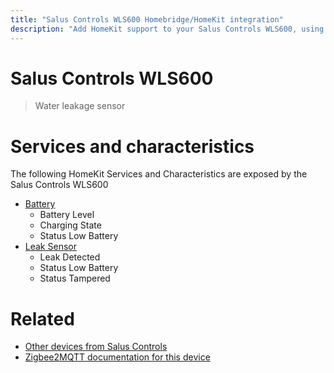 ```yaml
---
title: "Salus Controls WLS600 Homebridge/HomeKit integration"
description: "Add HomeKit support to your Salus Controls WLS600, using Homebridge, Zigbee2MQTT and homebridge-z2m."
---
```

<!---
This file has been GENERATED using src/docgen/docgen.ts
DO NOT EDIT THIS FILE MANUALLY!
-->
# Salus Controls WLS600
> Water leakage sensor


# Services and characteristics
The following HomeKit Services and Characteristics are exposed by
the Salus Controls WLS600

* [Battery](../../battery.md)
  * Battery Level
  * Charging State
  * Status Low Battery
* [Leak Sensor](../../sensors.md)
  * Leak Detected
  * Status Low Battery
  * Status Tampered


# Related
* [Other devices from Salus Controls](../index.md#salus_controls)
* [Zigbee2MQTT documentation for this device](https://www.zigbee2mqtt.io/devices/WLS600.html)